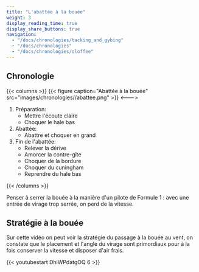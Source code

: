 ```yaml
---
title: "L'abattée à la bouée"
weight: 3
display_reading_time: true
display_share_buttons: true
navigation:
  - "/docs/chronologies/tacking_and_gybing"
  - "/docs/chronologies"
  - "/docs/chronologies/oloffee"
---
```

## Chronologie
{{< columns >}}
{{< figure caption="Abattée à la bouée" src="images/chronologies//abattee.png" >}}
<--->

1. Préparation:
    * Mettre l'écoute claire
    * Choquer le hale bas
2. Abattée:
    * Abattre et choquer en grand
3. Fin de l'abattée:
    * Relever la dérive
    * Amorcer la contre-gîte
    * Choquer de la bordure
    * Choquer du cuningham
    * Reprendre du hale bas

{{< /columns >}}

Penser à serrer la bouée à la manière d'un pilote de Formule 1 : avec une entrée de virage trop serrée, on perd de la vitesse.

## Stratégie à la bouée
Sur cette vidéo on peut voir la stratégie du passage à la bouée au vent, on constate que le placement et l'angle du virage sont primordiaux pour à la fois conserver la vitesse et disposer d'air frais.

{{< youtubestart DhiWPdatgOQ 6 >}}

